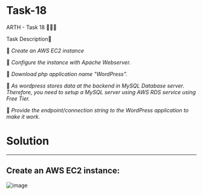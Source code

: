 # Task-18

ARTH - Task 18 👨🏻‍💻

Task Description📄

🔅 *Create an AWS EC2 instance*

🔅 *Configure the instance with Apache Webserver.*

🔅 *Download php application name "WordPress".*

🔅 *As wordpress stores data at the backend in MySQL Database server. Therefore, you need to setup a MySQL server using AWS RDS service using Free Tier.*

🔅 *Provide the endpoint/connection string to the WordPress application to make it work.*

# Solution

---
Create an AWS EC2 instance:
---
![image](https://user-images.githubusercontent.com/69779873/122474009-3beddb80-cfe0-11eb-8177-d9b548bb41ea.png)
